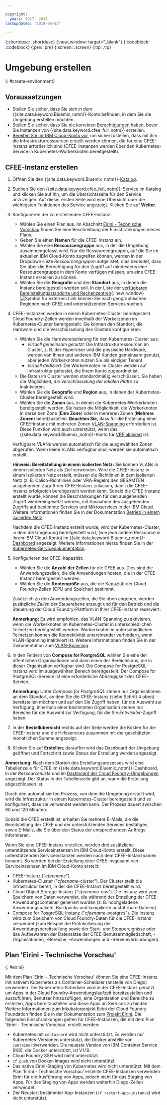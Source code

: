```yaml
---

copyright:
  years: 2017, 2018
lastupdated: "2019-04-02"

---
```


{:shortdesc: .shortdesc}
{:new_window: target="_blank"}
{:codeblock: .codeblock}
{:pre: .pre}
{:screen: .screen}
{:tip: .tip}

# Umgebung erstellen
{: #create-environment}

## Voraussetzungen
* Stellen Sie sicher, dass Sie sich in dem {{site.data.keyword.Bluemix_notm}}-Konto befinden, in dem Sie die Umgebung erstellen möchten. 
* Stellen Sie sicher, dass Sie die korrekten [Berechtigungen](https://cloud.ibm.com/catalog/docs/cloud-foundry/permissions.html) haben, bevor Sie Instanzen von {{site.data.keyword.cfee_full_notm}} erstellen.  
* [Bereiten Sie Ihr IBM Cloud-Konto vor](https://cloud.ibm.com/docs/cloud-foundry/prepare-account.html), um sicherzustellen, dass mit ihm die Infrastrukturressourcen erstellt werden können, die für eine CFEE-Instanz erforderlich sind (CFEE-Instanzen werden über den Kubernetes-Service in Kubernetes-Workerknoten bereitgestellt).   

## CFEE-Instanz erstellen
1.  Öffnen Sie den {{site.data.keyword.Bluemix_notm}}-[Katalog](https://cloud.ibm.com/catalog). 

2.  Suchen Sie den {{site.data.keyword.cfee_full_notm}}-Service im Katalog und klicken Sie auf ihn, um die Übersichtsseite für den Service anzuzeigen.  Auf dieser ersten Seite wird eine Übersicht über die wichtigsten Funktionen des Service angezeigt. Klicken Sie auf **Weiter**.

3.  Konfigurieren der zu erstellenden CFEE-Instanz:
    * Wählen Sie einen Plan aus. Im Abschnitt [Eirini - Technische Vorschau](https://cloud.ibm.com/docs/cloud-foundry?topic=cloud-foundry-create-environment#create-environment#eirini) finden Sie eine Beschreibung der Einschränkungen dieses Plans. 
    * Geben Sie einen **Namen** für die CFEE-Instanz ein.
    * Wählen Sie eine **Ressourcengruppe** aus, in der die Umgebung zusammengefasst wird. Nur die Ressourcengruppen, auf die Sie im aktuellen IBM Cloud-Konto zugreifen können, werden in der Dropdown-Liste _Ressourcengruppen_ aufgelistet; dies bedeutet, dass Sie über die Berechtigung für den Zugriff auf mindestens eine Ressourcengruppe in dem Konto verfügen müssen, um eine CFEE-Instanz erstellen zu können.
    * Wählen Sie die **Geografie** und den **Standort** aus, in denen die Instanz bereitgestellt werden soll. In der Liste der [verfügbaren Bereitstellungsstandorte und Rechenzentren](https://cloud.ibm.com/catalog/docs/cloud-foundry/index.html#provisioning-targets){: new_window} ![Symbol für externen Link](../icons/launch-glyph.svg "Symbol für externen Link") können Sie nach geographischen Regionen nach CFEE und unterstützenden Services suchen. 

4. CFEE-Instanzen werden in einem Kubernetes-Cluster bereitgestellt. Cloud Foundry-Zellen werden innerhalb der Workerzonen im Kubernetes-Cluster bereitgestellt. Sie können den Standort, die Hardware und die Verschlüsselung des Clusters konfigurieren: 
    * Wählen Sie die Hardwareisolierung für den Kubernetes-Cluster aus:    
      * _Virtuell gemeinsam genutzt_: Die Infrastrukturressourcen im Cluster, z. B. der Hypervisor und die physische Hardware, werden von Ihnen und anderen IBM Kunden gemeinsam genutzt, aber jeden Workerknoten nutzen Sie als einziger Tenant. 
      * _Virtuell dediziert_: Die Workerknoten im Cluster werden auf Infrastruktur gehostet, die Ihrem Konto zugeordnet ist. 
    * Die Daten im Cluster werden standardmäßig verschlüsselt. Sie haben die Möglichkeit, die _Verschlüsselung der lokalen Platte_ zu inaktivieren. 
    * Wählen Sie die **Geografie** und **Region** aus, in denen der Kubernetes-Cluster bereitgestellt wird. 
    * Wählen Sie die **Zonen** aus, in denen die Kubernetes-Workerknoten bereitgestellt werden. Sie haben die Möglichkeit, die Workerknoten in derselben Zone (**Eine Zone**) oder in mehreren Zonen (**Mehrere Zonen**) bereitzustellen. **Beachten Sie,** dass für die Erstellung einer CFEE-Instanz mit mehreren Zonen [VLAN-Spanning](https://cloud.ibm.com/docs/containers?topic=containers-subnets#vlan-spanning) erforderlich ist. Diese Funktion wird auch unterstützt, wenn das {{site.data.keyword.Bluemix_notm}}-Konto für [VRF aktiviert](https://cloud.ibm.com/docs/infrastructure/direct-link/vrf-on-ibm-cloud.html#overview-of-virtual-routing-and-forwarding-vrf-on-ibm-cloud) ist. 
    
    Verfügbare VLANs werden automatisch für die ausgewählten Zonen abgerufen. Wenn keine VLANs verfügbar sind, werden sie automatisch erstellt. 
    
    **Hinweis: Bereitstellung in einem isolierten Netz:** Sie können VLANs in einem isolierten Netz als Ziel verwenden. Wird die CFEE-Instanz in einem isolierten Netz erstellt, müssen die Richtlinien in dem isolierten Netz (z. B. Calico-Richtlinien oder VRA-Regeln) den GESAMTEN ausgehenden Zugriff der CFEE-Instanz zulassen, damit die CFEE-Instanz erfolgreich bereitgestellt werden kann. Sobald die CFEE-Instanz erstellt wurde, können die Beschränkungen für den ausgehenden Zugriff wiedereingesetzt werden, mit Ausnahme des ausgehenden Zugriffs auf bestimmte Services und Mikroservices in der IBM Cloud. Weitere Informationen finden Sie in der Dokumentation [Betrieb in einem isolierten Netz](https://cloud.ibm.com/docs/cloud-foundry?topic=cloud-foundry-isolated-network#isolated-network). 
    
    Nachdem die CFEE-Instanz erstellt wurde, wird der Kubernetes-Cluster, in dem die Umgebung bereitgestellt wird, (wie jede andere Ressource in Ihrem IBM Cloud-Konto) im {{site.data.keyword.Bluemix_notm}}-[Dashboard](https://https://cloud.ibm.com/catalog/dashboard/apps/) angezeigt. Weitere Informationen hierzu finden Sie in der [Kubernetes-Servicedokumentation](https://https://cloud.ibm.com/catalog/docs/containers/cs_why.html#cs_ov).

5.  Konfigurieren der CFEE-Kapazität:
    * Wählen Sie die **Anzahl der Zellen** für die CFEE aus. Dies sind die Anwendungszellen, die die Anwendungen hosten, die in der CFEE-Instanz bereitgestellt werden.   
    * Wählen Sie die **Knotengröße** aus, die die Kapazität der Cloud Foundry-Zellen (CPU und Speicher) bestimmt. 
    
    Zusätzlich zu den Anwendungszellen, die Sie oben angeben, werden zusätzliche _Zellen der Steuerebene_ erzeugt und für den Betrieb und die Steuerung der Cloud Foundry-Plattform in Ihrer CFEE-Instanz reserviert.  

    **Anmerkung:** Es wird empfohlen, das VLAN-Spanning zu aktivieren, wenn die Workerknoten im Kubernetes-Cluster in unterschiedlichen Teilnetzen bereitgestellt werden.  Workerknoten in unterschiedlichen Teilnetzen können die Konnektivität untereinander verhindern, wenn VLAN-Spanning inaktiviert ist.  Weitere Informationen finden Sie in der Dokumentation zum [VLAN-Spanning](https://cloud.ibm.com/catalog/docs/containers/cs_subnets.html#vlan-spanning).

6.  In den Feldern von **Compose for PostgreSQL** wählen Sie eine der öffentlichen Organisationen und dann einen der Bereiche aus, die in dieser Organisation verfügbar sind. Die Compose for PostgreSQL-Instanz wird im ausgewählten Bereich bereitgestellt. Der Compose for PostgreSQL-Service ist eine erforderliche Abhängigkeit des CFEE-Service.

    **Anmerkung:** Unter _Compose for PostgreSQL_ stehen nur Organisationen an dem Standort, an dem Sie die CFEE-Instanz (siehe Schritt 4 oben) bereitstellen möchten und auf den Sie Zugriff haben, für die Auswahl zur Verfügung.  Innerhalb einer bestimmten Organisation stehen nur Bereiche für die Auswahl zur Verfügung, für die Sie _Entwickler_-Zugriff haben. 

7.  In der **Bestellübersicht** rechts auf der Seite werden die Kosten für die CFEE-Instanz und die Hilfsservices zusammen mit der geschätzten monatlichen Summe angezeigt.

8.  Klicken Sie auf **Erstellen**; daraufhin wird das Dashboard der Umgebung geöffnet und Fortschritt sowie Status der Erstellung werden angezeigt.

**Anmerkung:** Nach dem Starten des Erstellungsprozesses wird eine Tabellenzeile für CFEE im {{site.data.keyword.Bluemix_notm}}-Dashboard, in der _Ressourcenliste_ und im [Dashboard der Cloud Foundry-Umgebungen](https://cloud.ibm.com/dashboard/cloudfoundry?filter=cf_environments) angezeigt.  Der Status in der Tabellenzeile gibt an, wann die Erstellung abgeschlossen ist.

Durch den automatisierten Prozess, von dem die Umgebung erstellt wird, wird die Infrastruktur in einem Kubernetes-Cluster bereitgestellt und so konfiguriert, dass sie verwendet werden kann. Der Prozess dauert zwischen 90 und 120 Minuten.

Sobald die CFEE erstellt ist, erhalten Sie mehrere E-Mails, die die Bereitstellung der CFEE und der unterstützenden Services bestätigen, sowie E-Mails, die Sie über den Status der entsprechenden Aufträge informieren.

Wenn Sie eine CFEE-Instanz erstellen, werden drei zusätzliche unterstützende Serviceinstanzen im IBM Cloud-Konto erstellt. Diese unterstützenden Serviceinstanzen werden nach dem CFEE-Instanznamen benannt. So werden bei der Erstellung einer CFEE insgesamt vier Serviceinstanzen im IBM Cloud-Konto erstellt:
* CFEE-Instanz ("_cfeename_").
* Kubernetes-Cluster ("_cfeename_-cluster"). Der Cluster stellt die Infrastruktur bereit, in der die CFEE-Instanz bereitgestellt wird.
* Cloud Object Storage-Instanz ("_cfeename_-cos"). Die Instanz wird zum Speichern von Daten verwendet, die während der Erstellung der CFEE-Anwendungscontainer generiert wurden (z. B. hochgeladene Anwendungspakete, Buildpacks und kompilierte ausführbare Dateien).
* Compose for PosgreSQL-Instanz ("_cfeename_-postgres"). Die Instanz wird zum Speichern von Cloud Foundry-Daten für die CFEE-Instanz verwendet (zum Beispiel die Protokollierung der Anwendungsbereitstellung sowie der Start- und Stoppereignisse oder das Aufbewahren der Datensätze der CFEE-Benutzermitgliedschaft, -Organisationen, -Bereiche, -Anwendungen und -Serviceverbindungen). 

## Plan 'Eirini - Technische Vorschau'
{: #eirini}

 Mit dem Plan 'Eirini - Technische Vorschau' können Sie eine CFEE-Instanz mit nativem Kubernetes als Container-Scheduler (anstelle von Diego) verwenden. Der Kubernetes-Scheduler wird in der CFEE-Instanz genutzt, um Apps in der Cloud Foundry-Anwendungslaufzeit bereitzustellen und auszuführen, Benutzer hinzuzufügen, eine Organisation und Bereiche zu erstellen, Apps bereitzustellen und diese Apps an Services zu binden. Weitere Informationen zum Inkubatorprojekt Eirini der Cloud Foundry Foundation finden Sie in der Dokumentation zum [Projekt Eirini](https://www.cloudfoundry.org/project-eirini/). Die folgenden Einschränkungen gelten für CFEE-Instanzen, die mit dem Plan 'Eirini - Technische Vorschau' erstellt werden: 
 
* Kubernetes mit `containerd` wird nicht unterstützt. Es werden nur Kubernetes-Versionen unterstützt, die Docker anstelle von `containerd`verwenden. Die neueste Version von IBM Container Service (IKS), die Docker unterstützt, ist V1.10. 
* Cloud Foundry SSH wird nicht unterstützt. 
* `cf push` von Docker-Images wird nicht unterstützt. 
* Das native Eirini-Staging von Kubernetes wird nicht unterstützt. Mit dem Plan 'Eirini - Technische Vorschau' erstellte CFEE-Instanzen verwenden Eirini für die Ausführung von Apps, jedoch nicht für das Staging von Apps. Für das Staging von Apps werden weiterhin Diego-Zellen verwendet. 
* Der Neustart bestimmter App-Instanzen (`cf restart-app-instance`) wird nicht unterstützt. 

 
